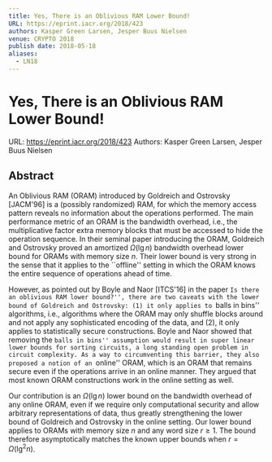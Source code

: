 ```yaml
---
title: Yes, There is an Oblivious RAM Lower Bound!
URL: https://eprint.iacr.org/2018/423
authors: Kasper Green Larsen, Jesper Buus Nielsen
venue: CRYPTO 2018
publish date: 2018-05-18
aliases:
  - LN18
---
```

# Yes, There is an Oblivious RAM Lower Bound!
URL: https://eprint.iacr.org/2018/423
Authors: Kasper Green Larsen, Jesper Buus Nielsen
## Abstract
An Oblivious RAM (ORAM) introduced by Goldreich and Ostrovsky [JACM'96] is a (possibly randomized) RAM, for which the memory access pattern reveals no information about the operations performed. The main performance metric of an ORAM is the bandwidth overhead, i.e., the multiplicative factor extra memory blocks that must be accessed to hide the operation sequence. In their seminal paper introducing the ORAM, Goldreich and Ostrovsky proved an amortized $\Omega(\lg n)$ bandwidth overhead lower bound for ORAMs with memory size $n$. Their lower bound is very strong in the sense that it applies to the ``offline'' setting in which the ORAM knows the entire sequence of operations ahead of time.

However, as pointed out by Boyle and Naor [ITCS'16] in the paper ``Is there an oblivious RAM lower bound?'', there are two caveats with the lower bound of Goldreich and Ostrovsky: (1) it only applies to ``balls in bins'' algorithms, i.e., algorithms where the ORAM may only shuffle blocks around and not apply any sophisticated encoding of the data, and (2), it only applies to statistically secure constructions. Boyle and Naor showed that removing the ``balls in bins'' assumption would result in super linear lower bounds for sorting circuits, a long standing open problem in circuit complexity. As a way to circumventing this barrier, they also proposed a notion of an ``online'' ORAM, which is an ORAM that remains secure even if the operations arrive in an online manner. They argued that most known ORAM constructions work in the online setting as well.

Our contribution is an $\Omega(\lg n)$ lower bound on the bandwidth overhead of any online ORAM, even if we require only computational security and allow arbitrary representations of data, thus greatly strengthening the lower bound of Goldreich and Ostrovsky in the online setting. Our lower bound applies to ORAMs with memory size $n$ and any word size $r \geq 1$. The bound therefore asymptotically matches the known upper bounds when $r = \Omega(\lg^2 n)$.